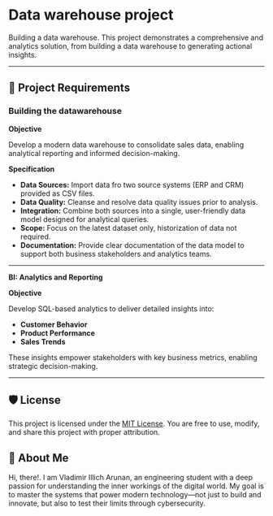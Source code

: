 # Data warehouse project
Building a data warehouse. This project demonstrates a comprehensive and analytics solution, from building a data warehouse to generating actional insights.

______

## 🚀 Project Requirements
### Building the datawarehouse  
**Objective**  

Develop a modern data warehouse to consolidate sales data, enabling analytical reporting and informed decision-making.  

**Specification**  

* __Data Sources:__ Import data fro two source systems (ERP and CRM) provided as CSV files.  
* __Data Quality:__ Cleanse and resolve data quality issues prior to analysis.  
* __Integration:__ Combine both sources into a single, user-friendly data model designed for analytical queries.
* __Scope:__ Focus on the latest dataset only, historization of data not required.  
* __Documentation:__ Provide clear documentation of the data model to support both business stakeholders and analytics teams.

***

**BI: Analytics and Reporting**  

**Objective**  

Develop SQL-based analytics to deliver detailed insights into:  

* __Customer Behavior__  
* __Product Performance__  
* __Sales Trends__  

These insights empower stakeholders with key business metrics, enabling strategic decision-making.

***

## 🛡️ License

This project is licensed under the [MIT License](LICENSE). You are free to use, modify, and share this project with proper attribution.

## 🌟 About Me  

Hi, there!. I am Vladimir Illich Arunan, an engineering student with a deep passion for understanding the inner workings of the digital world. My goal is to master the systems that power modern technology—not just to build and innovate, but also to test their limits through cybersecurity.
